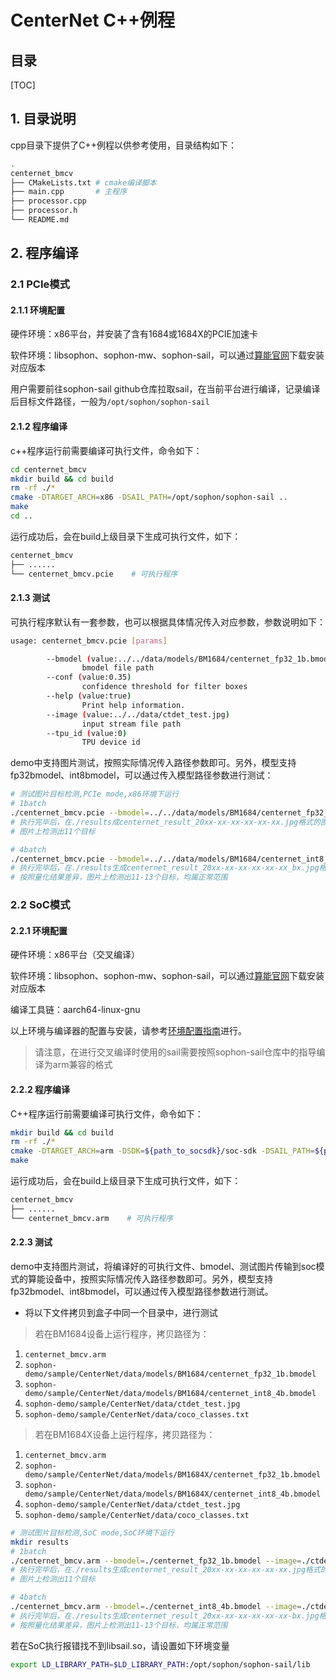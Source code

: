 # CenterNet C++例程

## 目录

[TOC]

## 1. 目录说明

 cpp目录下提供了C++例程以供参考使用，目录结构如下：

```bash
.
centernet_bmcv
├── CMakeLists.txt # cmake编译脚本
├── main.cpp	   # 主程序
├── processor.cpp
├── processor.h
└── README.md
```

## 2. 程序编译

### 2.1 PCIe模式

#### 2.1.1 环境配置

硬件环境：x86平台，并安装了含有1684或1684X的PCIE加速卡

软件环境：libsophon、sophon-mw、sophon-sail，可以通过[算能官网](https://developer.sophgo.com/site/index/material/21/all.html)下载安装对应版本

用户需要前往sophon-sail github仓库拉取sail，在当前平台进行编译，记录编译后目标文件路径，一般为`/opt/sophon/sophon-sail`

#### 2.1.2 程序编译

c++程序运行前需要编译可执行文件，命令如下：

```bash
cd centernet_bmcv
mkdir build && cd build
rm -rf ./*
cmake -DTARGET_ARCH=x86 -DSAIL_PATH=/opt/sophon/sophon-sail ..
make
cd ..
```

运行成功后，会在build上级目录下生成可执行文件，如下：

```bash
centernet_bmcv
├── ......
└── centernet_bmcv.pcie    # 可执行程序
```

#### 2.1.3 测试

可执行程序默认有一套参数，也可以根据具体情况传入对应参数，参数说明如下：

```bash
usage: centernet_bmcv.pcie [params] 

        --bmodel (value:../../data/models/BM1684/centernet_fp32_1b.bmodel)
                bmodel file path
        --conf (value:0.35)
                confidence threshold for filter boxes
        --help (value:true)
                Print help information.
        --image (value:../../data/ctdet_test.jpg)
                input stream file path
        --tpu_id (value:0)
                TPU device id
```

 demo中支持图片测试，按照实际情况传入路径参数即可。另外，模型支持fp32bmodel、int8bmodel，可以通过传入模型路径参数进行测试：

```bash
# 测试图片目标检测,PCIe mode,x86环境下运行
# 1batch
./centernet_bmcv.pcie --bmodel=../../data/models/BM1684/centernet_fp32_1b.bmodel --image=../../data/ctdet_test.jpg
# 执行完毕后，在./results成centernet_result_20xx-xx-xx-xx-xx-xx.jpg格式的图片
# 图片上检测出11个目标

# 4batch
./centernet_bmcv.pcie --bmodel=../../data/models/BM1684/centernet_int8_4b.bmodel --image=../../data/ctdet_test.jpg
# 执行完毕后，在./results生成centernet_result_20xx-xx-xx-xx-xx-xx_bx.jpg格式的图片
# 按照量化结果差异，图片上检测出11-13个目标，均属正常范围
```

### 2.2 SoC模式

#### 2.2.1 环境配置

硬件环境：x86平台（交叉编译）

软件环境：libsophon、sophon-mw、sophon-sail，可以通过[算能官网](https://developer.sophgo.com/site/index/material/21/all.html)下载安装对应版本

编译工具链：aarch64-linux-gnu

以上环境与编译器的配置与安装，请参考[环境配置指南](../../../docs/Environment_Install_Guide.md#4-SoC平台的开发和运行环境搭建)进行。
> 请注意，在进行交叉编译时使用的sail需要按照sophon-sail仓库中的指导编译为arm兼容的格式

#### 2.2.2 程序编译

C++程序运行前需要编译可执行文件，命令如下：

```bash
mkdir build && cd build
rm -rf ./*
cmake -DTARGET_ARCH=arm -DSDK=${path_to_socsdk}/soc-sdk -DSAIL_PATH=${path_to_sail}/build_soc/sophon-sail ..
make
```

运行成功后，会在build上级目录下生成可执行文件，如下：

```bash
centernet_bmcv
├── ......
└── centernet_bmcv.arm    # 可执行程序
```

#### 2.2.3  测试

 demo中支持图片测试，将编译好的可执行文件、bmodel、测试图片传输到soc模式的算能设备中，按照实际情况传入路径参数即可。另外，模型支持fp32bmodel、int8bmodel，可以通过传入模型路径参数进行测试。

- 将以下文件拷贝到盒子中同一个目录中，进行测试
> 若在BM1684设备上运行程序，拷贝路径为：
1. `centernet_bmcv.arm`
2. `sophon-demo/sample/CenterNet/data/models/BM1684/centernet_fp32_1b.bmodel`
3. `sophon-demo/sample/CenterNet/data/models/BM1684/centernet_int8_4b.bmodel`
4. `sophon-demo/sample/CenterNet/data/ctdet_test.jpg`
5. `sophon-demo/sample/CenterNet/data/coco_classes.txt`
> 若在BM1684X设备上运行程序，拷贝路径为：
1. `centernet_bmcv.arm`
2. `sophon-demo/sample/CenterNet/data/models/BM1684X/centernet_fp32_1b.bmodel`
3. `sophon-demo/sample/CenterNet/data/models/BM1684X/centernet_int8_4b.bmodel`
4. `sophon-demo/sample/CenterNet/data/ctdet_test.jpg`
5. `sophon-demo/sample/CenterNet/data/coco_classes.txt`

```bash
# 测试图片目标检测,SoC mode,SoC环境下运行
mkdir results
# 1batch
./centernet_bmcv.arm --bmodel=./centernet_fp32_1b.bmodel --image=./ctdet_test.jpg
# 执行完毕后，在./results生成centernet_result_20xx-xx-xx-xx-xx-xx.jpg格式的图片
# 图片上检测出11个目标

# 4batch
./centernet_bmcv.arm --bmodel=./centernet_int8_4b.bmodel --image=./ctdet_test.jpg
# 执行完毕后，在./results生成centernet_result_20xx-xx-xx-xx-xx-xx-bx.jpg格式的图片
# 按照量化结果差异，图片上检测出11-13个目标，均属正常范围
```
若在SoC执行报错找不到libsail.so，请设置如下环境变量
```bash
export LD_LIBRARY_PATH=$LD_LIBRARY_PATH:/opt/sophon/sophon-sail/lib
```